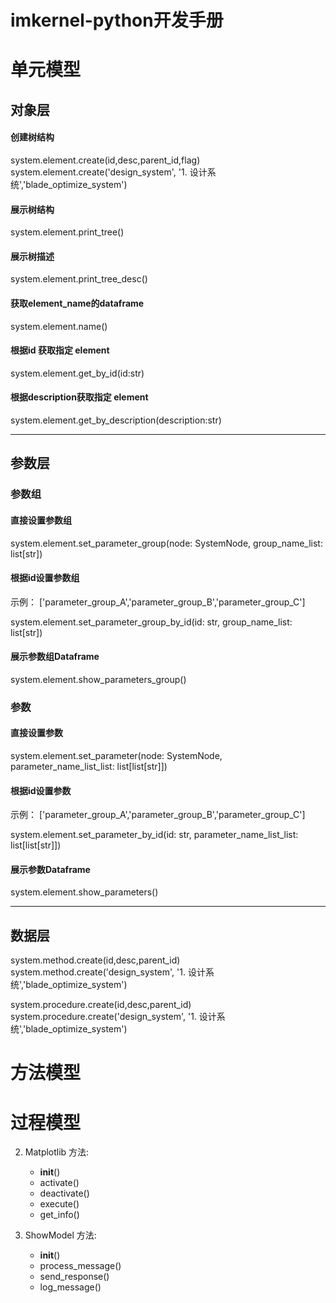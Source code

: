 # imkernel-python开发手册

# 单元模型

## 对象层

#### 创建树结构

system.element.create(id,desc,parent_id,flag)
system.element.create('design_system', '1. 设计系统','blade_optimize_system')

#### 展示树结构

system.element.print_tree()

#### 展示树描述

system.element.print_tree_desc()

#### 获取element_name的dataframe

system.element.name()

#### 根据id 获取指定 element 

system.element.get_by_id(id:str)

#### 根据description获取指定 element 

system.element.get_by_description(description:str)

---



## 参数层

### 参数组

#### 直接设置参数组

system.element.set_parameter_group(node: SystemNode, group_name_list: list[str])
#### 根据id设置参数组

示例： ['parameter_group_A','parameter_group_B','parameter_group_C']

system.element.set_parameter_group_by_id(id: str, group_name_list: list[str])
#### 展示参数组Dataframe
system.element.show_parameters_group()

### 参数 

#### 直接设置参数

system.element.set_parameter(node: SystemNode, parameter_name_list_list: list[list[str]])

#### 根据id设置参数

示例： ['parameter_group_A','parameter_group_B','parameter_group_C']

system.element.set_parameter_by_id(id: str, parameter_name_list_list: list[list[str]])
#### 展示参数Dataframe
system.element.show_parameters()

---

## 数据层

system.method.create(id,desc,parent_id)
system.method.create('design_system', '1. 设计系统','blade_optimize_system')

system.procedure.create(id,desc,parent_id)
system.procedure.create('design_system', '1. 设计系统','blade_optimize_system')

# 方法模型

# 过程模型




2. Matplotlib
   方法:
    - __init__()
    - activate()
    - deactivate()
    - execute()
    - get_info()

3. ShowModel
   方法:
    - __init__()
    - process_message()
    - send_response()
    - log_message()
